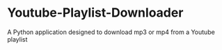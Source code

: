# Youtube-Playlist-Downloader
A Python application designed to download mp3 or mp4 from a Youtube playlist

